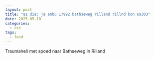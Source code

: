 ```yaml
---
layout: post
title: "a1 dia: ja ambu 17992 bathseweg rilland rillnd bon 69303"
date: 2025-05-10
categories: 
  - rss
tags: 
  - feed
---
```


Traumaheli met spoed naar Bathseweg in Rilland
